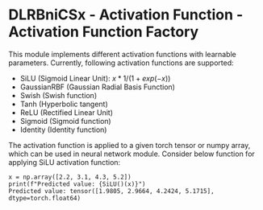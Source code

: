 # DLRBniCSx - Activation Function - Activation Function Factory

This module implements different activation functions with learnable parameters. Currently, following activation functions are supported:

* SiLU (Sigmoid Linear Unit): $x * 1 / ( 1 + exp(-x))$
* GaussianRBF (Gaussian Radial Basis Function)
* Swish (Swish function)
* Tanh (Hyperbolic tangent)
* ReLU (Rectified Linear Unit)
* Sigmoid (Sigmoid function)
* Identity (Identity function)

The activation function is applied to a given torch tensor or numpy array, which can be used in neural network module. Consider below function for applying SiLU activation function:
```
x = np.array([2.2, 3.1, 4.3, 5.2])
print(f"Predicted value: {SiLU()(x)}")
Predicted value: tensor([1.9805, 2.9664, 4.2424, 5.1715], dtype=torch.float64)
```
